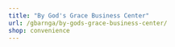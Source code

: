 ```yaml
---
title: "By God's Grace Business Center"
url: /gbarnga/by-gods-grace-business-center/
shop: convenience
---
```

